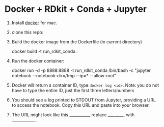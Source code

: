 # Docker + RDkit + Conda + Jupyter

1. Install [docker]('https://www.docker.com/community-edition') for mac.
2. clone this repo: 
3. Build the docker image from the Dockerfile (in current directory)

    docker build -t run_rdkit_conda .

4. Run the docker container:
    
    docker run -d -p 8888:8888 -t run_rdkit_conda /bin/bash -c "jupyter notebook --notebook-dir=/tmp --ip=* --allow-root"

5. Docker will return a container ID, type `docker log <id>`. Note: you do not have to type the entire ID, just the first three letters/numbers

6. You should see a log printed to STDOUT from Jupyter, providing a URL to access the notebook. Copy this URL and paste into your browser. 

7. The URL might look like this __________, replace ________, with ____________. 
